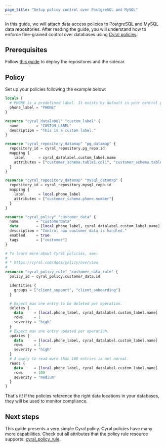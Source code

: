 ```yaml
---
page_title: "Setup policy control over PostgreSQL and MySQL"
---
```


In this guide, we will attach data access policies to PostgreSQL and MySQL data
repositories. After reading the guide, you will understand how to enforce
fine-grained control over databases using [Cyral
policies](https://cyral.com/docs/policy/overview/).

## Prerequisites

Follow [this
guide](https://registry.terraform.io/providers/cyralinc/cyral/latest/docs/guides/setup_cp_and_deploy_sidecar)
to deploy the repositores and the sidecar.

## Policy

Set up your policies following the example below:

```terraform
locals {
  # PHONE is a predefined label. It exists by default in your control plane.
  phone_label = "PHONE"
}

resource "cyral_datalabel" "custom_label" {
  name        = "CUSTOM_LABEL"
  description = "This is a custom label."
}

resource "cyral_repository_datamap" "pg_datamap" {
  repository_id = cyral_repository.pg_repo.id
  mapping {
    label      = cyral_datalabel.custom_label.name
    attributes = ["customer_schema.table1.col1", "customer_schema.table1.col2"]
  }
}

resource "cyral_repository_datamap" "mysql_datamap" {
  repository_id = cyral_repository.mysql_repo.id
  mapping {
    label      = local.phone_label
    attributes = ["customer_schema.phone.number"]
  }
}

resource "cyral_policy" "customer_data" {
  name        = "customerData"
  data        = [local.phone_label, cyral_datalabel.custom_label.name]
  description = "Control how customer data is handled."
  enabled     = true
  tags        = ["customer"]
}

# To learn more about Cyral policies, see:
#
# * https://cyral.com/docs/policy/overview
#
resource "cyral_policy_rule" "customer_data_rule" {
  policy_id = cyral_policy.customer_data.id

  identities {
    groups = ["client_support", "client_onboarding"]
  }

  # Expect max one entry to be deleted per operation.
  deletes {
    data     = [local.phone_label, cyral_datalabel.custom_label.name]
    rows     = 1
    severity = "high"
  }
  # Expect max one entry updated per operation.
  updates {
    data     = [local.phone_label, cyral_datalabel.custom_label.name]
    rows     = 1
    severity = "high"
  }
  # A query to read more than 100 entries is not normal.
  reads {
    data     = [local.phone_label, cyral_datalabel.custom_label.name]
    rows     = 100
    severity = "medium"
  }
}
```

That's it! If the policies reference the right data locations in your databases,
they will be used to monitor compliance.

## Next steps

This guide presents a very simple Cyral policy. Cyral policies have many more
capabilities. Check out all attributes that the policy rule resource supports:
[cyral_policy_rule](https://registry.terraform.io/providers/cyralinc/cyral/latest/docs/resources/policy_rule).
